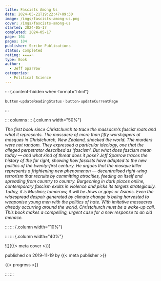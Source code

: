 ```yaml
---
title: Fascists Among Us
date: 2024-05-21T19:22:47+09:30
image: /imgs/fascists-among-us.png
cover: /imgs/fascists-among-us
started: 2024-05-17
completed: 2024-05-17
page: 104
pages: 104
publisher: Scribe Publications
status: Completed
rating: ★★★★☆
type: Book
author:
  - Jeff Sparrow
categories:
  - Political Science
---
```


::: {.content-hidden when-format="html"}

`button-updateReadingStatus`  · `button-updateCurrentPage`

:::

::: columns
::: {.column width="50%"}

_The first book since Christchurch to trace the massacre’s fascist roots and what it represents. The massacre of more than fifty worshippers at mosques in Christchurch, New Zealand, shocked the world. The murders were not random. They expressed a particular ideology, one that the alleged perpetrator described as ‘fascism’. But what does fascism mean today — and what kind of threat does it pose? Jeff Sparrow traces the history of the far right, showing how fascists have adapted to the new politics of the twenty-first century. He argues that the mosque killer represents a frightening new phenomenon — decentralised right-wing terrorism that recruits by committing atrocities, feeding on itself and spreading from country to country. Burgeoning in dark places online, contemporary fascism exults in violence and picks its targets strategically. Today, it is Muslims; tomorrow, it will be Jews or gays or Asians. Even the widespread despair generated by climate change is being harvested to weaponise young men with the politics of hate. With imitative massacres already occurring around the world, Christchurch must be a wake-up call. This book makes a compelling, urgent case for a new response to an old menace._

:::
::: {.column width="10%"}
<!-- empty column to create gap -->
:::
::: {.column width="40%"}

![]({{< meta cover >}})

published on 2019-11-19 by {{< meta publisher >}}

{{< progress >}}

:::
:::
